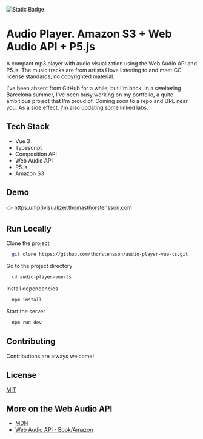 ![Static Badge](https://img.shields.io/badge/Composition%20API-orange)

# Audio Player. Amazon S3 + Web Audio API + P5.js

A compact mp3 player with audio visualization using the Web Audio API and P5.js. The music tracks are from artists I love listening to and meet CC license standards; no copyrighted material.

I've been absent from GitHub for a while, but I'm back. In a sweltering Barcelona summer, I've been busy working on my portfolio, a quite ambitious project that I'm proud of. Coming soon to a repo and URL near you. As a side effect, I'm also updating some linked labs.

## Tech Stack

- Vue 3
- Typescript
- Composition API
- Web Audio API
- P5.js
- Amazon S3

## Demo

👉 https://mp3visualizer.thomasthorstensson.com

## Run Locally

Clone the project

```bash
  git clone https://github.com/thorstensson/audio-player-vue-ts.git
```

Go to the project directory

```bash
  cd audio-player-vue-ts
```

Install dependencies

```bash
  npm install
```

Start the server

```bash
  npm run dev
```
## Contributing

Contributions are always welcome!

## License

[MIT](https://choosealicense.com/licenses/mit/)

## More on the Web Audio API

 - [MDN](https://developer.mozilla.org/en-US/docs/Web/API/Web_Audio_API/Visualizations_with_Web_Audio_API)
 - [Web Audio API - Book/Amazon](https://www.amazon.com/Web-Audio-API-Advanced-Interactive/dp/1449332684)



